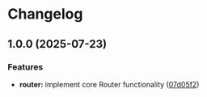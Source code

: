 # Changelog

## 1.0.0 (2025-07-23)


### Features

* **router:** implement core Router functionality ([07d05f2](https://github.com/efahnjoe/ejnet/commit/07d05f2a02ccabaab924342cf8a33759ad23ed32))

